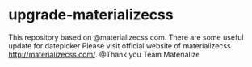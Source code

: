 # upgrade-materializecss
This repository based on @materializecss.com. There are some useful update for datepicker 
Please visit official website of materializecss http://materializecss.com/.
@Thank you Team Materialize
